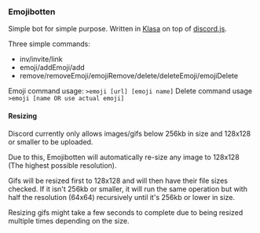 ### Emojibotten

Simple bot for simple purpose. Written in [Klasa](http://klasa.js.org) on top of [discord.js](https://discord.js.org).

Three simple commands:

- inv/invite/link
- emoji/addEmoji/add
- remove/removeEmoji/emojiRemove/delete/deleteEmoji/emojiDelete

Emoji command usage: `>emoji [url] [emoji name]`
Delete command usage `>emoji [name OR use actual emoji]`

#### Resizing

Discord currently only allows images/gifs below 256kb in size and 128x128 or
smaller to be uploaded.

Due to this, Emojibotten will automatically re-size any image to 128x128 (The highest
possible resolution).

Gifs will be resized first to 128x128 and will then have their file sizes
checked. If it isn't 256kb or smaller, it will run the same operation but with
half the resolution (64x64) recursively until it's 256kb or lower in size.

Resizing gifs might take a few seconds to complete due to being resized multiple
times depending on the size.
